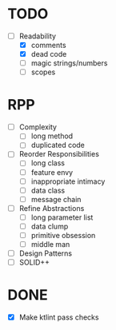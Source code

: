 # TODO
- [ ] Readability
    - [x] comments
    - [x] dead code
    - [ ] magic strings/numbers
    - [ ] scopes

# RPP
- [ ] Complexity
  - [ ] long method
  - [ ] duplicated code
- [ ] Reorder Responsibilities
  - [ ] long class
  - [ ] feature envy
  - [ ] inappropriate intimacy
  - [ ] data class
  - [ ] message chain
- [ ] Refine Abstractions
  - [ ] long parameter list
  - [ ] data clump
  - [ ] primitive obsession
  - [ ] middle man
- [ ] Design Patterns
- [ ] SOLID++

# DONE
- [x] Make ktlint pass checks

